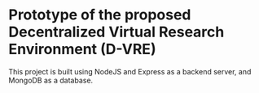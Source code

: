 # Prototype of the proposed Decentralized Virtual Research Environment (D-VRE)
This project is built using NodeJS and Express as a backend server, and MongoDB as a database.


